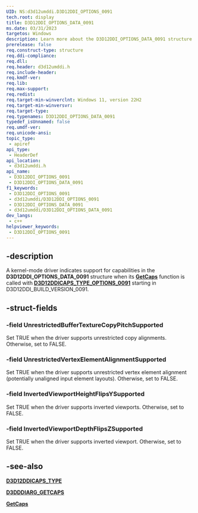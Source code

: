 ```yaml
---
UID: NS:d3d12umddi.D3D12DDI_OPTIONS_0091
tech.root: display
title: D3D12DDI_OPTIONS_DATA_0091
ms.date: 03/31/2023
targetos: Windows
description: Learn more about the D3D12DDI_OPTIONS_DATA_0091 structure.
prerelease: false
req.construct-type: structure
req.ddi-compliance: 
req.dll: 
req.header: d3d12umddi.h
req.include-header: 
req.kmdf-ver: 
req.lib: 
req.max-support: 
req.redist: 
req.target-min-winverclnt: Windows 11, version 22H2
req.target-min-winversvr: 
req.target-type: 
req.typenames: D3D12DDI_OPTIONS_DATA_0091
typedef_isUnnamed: false
req.umdf-ver: 
req.unicode-ansi: 
topic_type:
 - apiref
api_type:
 - HeaderDef
api_location:
 - d3d12umddi.h
api_name:
 - D3D12DDI_OPTIONS_0091
 - D3D12DDI_OPTIONS_DATA_0091
f1_keywords:
 - D3D12DDI_OPTIONS_0091
 - d3d12umddi/D3D12DDI_OPTIONS_0091
 - D3D12DDI_OPTIONS_DATA_0091
 - d3d12umddi/D3D12DDI_OPTIONS_DATA_0091
dev_langs:
 - c++
helpviewer_keywords:
 - D3D12DDI_OPTIONS_0091
---
```


## -description

A kernel-mode driver indicates support for capabilities in the **D3D12DDI_OPTIONS_DATA_0091** structure when its [**GetCaps**](../d3dumddi/nc-d3dumddi-pfnd3dddi_getcaps.md) function is called with [**D3D12DDICAPS_TYPE_OPTIONS_0091**](ne-d3d12umddi-d3d12ddicaps_type.md) starting in D3D12DDI_BUILD_VERSION_0091.

## -struct-fields

### -field UnrestrictedBufferTextureCopyPitchSupported

Set TRUE when the driver supports unrestricted copy alignments. Otherwise, set to FALSE.

### -field UnrestrictedVertexElementAlignmentSupported

Set TRUE when the driver supports unrestricted vertex element alignment (potentially unaligned input element layouts). Otherwise, set to FALSE.

### -field InvertedViewportHeightFlipsYSupported

Set TRUE when the driver supports inverted viewports. Otherwise, set to FALSE.

### -field InvertedViewportDepthFlipsZSupported

Set TRUE when the driver supports inverted viewport. Otherwise, set to FALSE.

## -see-also

[**D3D12DDICAPS_TYPE**](ne-d3d12umddi-d3d12ddicaps_type.md)

[**D3DDDIARG_GETCAPS**](../d3dumddi/ns-d3dumddi-_d3dddiarg_getcaps.md)

[**GetCaps**](../d3dumddi/nc-d3dumddi-pfnd3dddi_getcaps.md)

